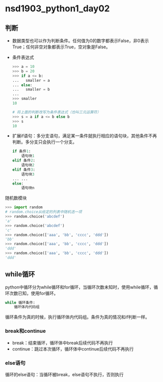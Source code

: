 # nsd1903_python1_day02

## 判断

- 数据类型也可以作为判断条件。任何值为0的数字都表示False，非0表示True；任何非空对象都表示True，空对象是False。

- 条件表达式

  ```python
  >>> a = 10
  >>> b = 20
  >>> if a <= b:
  ...   smaller = a
  ... else:
  ...   smaller = b
  ... 
  >>> smaller
  10
  
  # 将上面的判断改写为条件表达式（也叫三元运算符）
  >>> s = a if a <= b else b
  >>> s
  10
  ```

- 扩展if语句：多分支语句，满足某一条件就执行相应的语句块，其他条件不再判断。多分支只会执行一个分支。

  ```python
  if 条件1:
      语句块1
  elif 条件2:
      语句块2
  elif 条件3:
      语句块3
  ... ...
  else:
      语句块n
  ```

随机数模块

```python
>>> import random
# random.choice从给定的列表中随机选一项
>>> random.choice('abcdef')
'a'
>>> random.choice('abcdef')
'c'
>>> random.choice(['aaa', 'bb', 'cccc', 'ddd'])
'bb'
>>> random.choice(['aaa', 'bb', 'cccc', 'ddd'])
'ddd'
>>> random.choice(['aaa', 'bb', 'cccc', 'ddd'])
'ddd'
```

## while循环

python中循环分为while循环和for循环，当循环次数未知时，使用while循环，循环次数已知，使用for循环。

```python
while 循环条件:
    循环体内代码组
```

循环条件为真的时候，执行循环体内代码组。条件为真的情况和if判断一样。

### break和continue

- break：结束循环，循环体中break后续代码不再执行
- continue：跳过本次循环，循环体中continue后续代码不再执行

### else语句

循环的else语句：当循环被break，else语句不执行，否则执行











